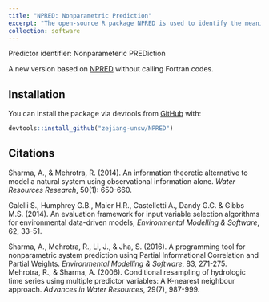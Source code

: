 ```yaml
---
title: "NPRED: Nonparametric Prediction"
excerpt: "The open-source R package NPRED is used to identify the meaningful predictors to the response from a large set of potential predictors.<br/><img src='/images/mi.png'>"
collection: software
---
```


Predictor identifier: Nonparameteric PREDiction

A new version based on [NPRED](http://hydrology.unsw.edu.au/download/software/NPRED) without calling Fortran codes.

## Installation
You can install the package via devtools from [GitHub](https://github.com/) with:

```r
devtools::install_github("zejiang-unsw/NPRED")
```

## Citations
Sharma, A., & Mehrotra, R. (2014). An information theoretic alternative to model a natural system using observational information alone. *Water Resources Research*, 50(1): 650-660.

Galelli S., Humphrey G.B., Maier H.R., Castelletti A., Dandy G.C. & Gibbs M.S. (2014). An evaluation framework for input variable selection algorithms for environmental data-driven models, *Environmental Modelling & Software*, 62, 33-51.

Sharma, A., Mehrotra, R., Li, J., & Jha, S. (2016). A programming tool for nonparametric system prediction using Partial Informational Correlation and Partial Weights. *Environmental Modelling & Software*, 83, 271-275. 
Mehrotra, R., & Sharma, A. (2006). Conditional resampling of hydrologic time series using multiple predictor variables: A K-nearest neighbour approach. *Advances in Water Resources*, 29(7), 987-999.
